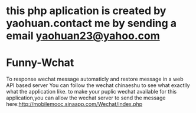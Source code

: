 # this php aplication is created by yaohuan.contact me by sending a email yaohuan23@yahoo.com
# Funny-Wchat
To response wechat message automaticly and restore message in a web API based server
You can follow the wechat chinaeshu to see what exactlly what the application like.
to make your puplic wechat available for this application,you can allow the wechat server to send the message here:http://mobilemooc.sinaapp.com/Wechat/index.php
